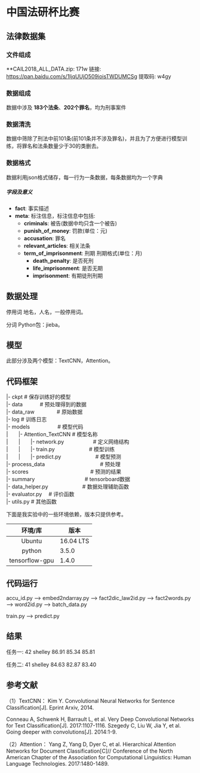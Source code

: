 # 中国法研杯比赛

## 法律数据集

### 文件组成
**CAIL2018_ALL_DATA.zip: 171w  链接: https://pan.baidu.com/s/1IjqUUjO509ioisTWDUMCSg 提取码: w4gy

### 数据组成
数据中涉及 **183个法条**、**202个罪名**，均为刑事案件

### 数据清洗
数据中筛除了刑法中前101条(前101条并不涉及罪名)，并且为了方便进行模型训练，将罪名和法条数量少于30的类删去。

### 数据格式
数据利用json格式储存，每一行为一条数据，每条数据均为一个字典
##### 字段及意义
* **fact**: 事实描述
* **meta**: 标注信息，标注信息中包括:
	* **criminals**: 被告(数据中均只含一个被告)
	* **punish\_of\_money**: 罚款(单位：元)
	* **accusation**: 罪名
	* **relevant\_articles**: 相关法条
	* **term\_of\_imprisonment**: 刑期
		刑期格式(单位：月)
		* **death\_penalty**: 是否死刑
		* **life\_imprisonment**: 是否无期
		* **imprisonment**: 有期徒刑刑期

## 数据处理
停用词
地名，人名，一般停用词。

分词
Python包：jieba。

## 模型
此部分涉及两个模型：TextCNN，Attention。

##  代码框架
|- ckpt       # 保存训练好的模型<br/>
|- data　　　    # 预处理得到的数据<br/>
|- data_raw　　　　   # 原始数据<br/>
|- log                    # 训练日志<br/>
|- models　　　　　  # 模型代码<br/>
|　　|- Attention_TextCNN               # 模型名称<br/>
|　　|　　|- network.py　　　   　　    # 定义网络结构<br/>
|　　|　　|- train.py　　　　  　　      # 模型训练<br/>
|　　|　　|- predict.py　　　  　　    　# 模型预测<br/>
|- process_data　　　　　  　　　　　  # 预处理<br/>
|- scores　　　　   　　　　  　　　   # 预测的结果<br/>
|- summary　　　　　　　　  　       # tensorboard数据<br/>
|- data_helper.py　　　　　   　        # 数据处理辅助函数<br/>
|- evaluator.py　                       # 评价函数<br/>
|- utils.py                             # 其他函数<br/>

下面是我实验中的一些环境依赖，版本只提供参考。

|环境/库|版本|
|:---------:|----------|
|Ubuntu|16.04 LTS|
|python|3.5.0|
|tensorflow-gpu|1.4.0|

## 代码运行
accu_id.py --> embed2ndarray.py --> fact2dic_law2id.py --> fact2words.py --> word2id.py --> batch_data.py

train.py --> predict.py

## 结果
任务一:
42	shelley	86.91	85.34	85.81

任务二:
41	shelley	84.63	82.87	83.40

## 参考文献
（1）TextCNN：
Kim Y. Convolutional Neural Networks for Sentence Classification[J]. Eprint Arxiv, 2014.<br/>

Conneau A, Schwenk H, Barrault L, et al. Very Deep Convolutional Networks for Text Classification[J]. 2017:1107-1116.
Szegedy C, Liu W, Jia Y, et al. Going deeper with convolutions[J]. 2014:1-9.<br/>

（2）Attention：
Yang Z, Yang D, Dyer C, et al. Hierarchical Attention Networks for Document Classification[C]// Conference of the North American Chapter of the Association for Computational Linguistics: Human Language Technologies. 2017:1480-1489.<br/>

